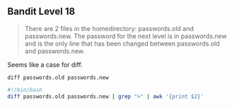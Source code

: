 __Bandit Level 18__
---

> There are 2 files in the homedirectory: passwords.old and passwords.new. The password for the next level is in passwords.new and is the only line that has been changed between passwords.old and passwords.new.

Seems like a case for diff.

`diff passwords.old passwords.new`

```bash
#!/bin/bash
diff passwords.old passwords.new | grep ">" | awk '{print $2}'
```
